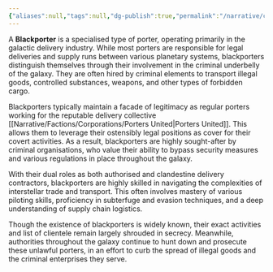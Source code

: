 ```yaml
---
{"aliases":null,"tags":null,"dg-publish":true,"permalink":"/narrative/concepts/society/blackporter/","dgPassFrontmatter":true}
---
```


A **Blackporter** is a specialised type of porter, operating primarily in the galactic delivery industry. While most porters are responsible for legal deliveries and supply runs between various planetary systems, blackporters distinguish themselves through their involvement in the criminal underbelly of the galaxy. They are often hired by criminal elements to transport illegal goods, controlled substances, weapons, and other types of forbidden cargo.

Blackporters typically maintain a facade of legitimacy as regular porters working for the reputable delivery collective [[Narrative/Factions/Corporations/Porters United\|Porters United]]. This allows them to leverage their ostensibly legal positions as cover for their covert activities. As a result, blackporters are highly sought-after by criminal organisations, who value their ability to bypass security measures and various regulations in place throughout the galaxy.

With their dual roles as both authorised and clandestine delivery contractors, blackporters are highly skilled in navigating the complexities of interstellar trade and transport. This often involves mastery of various piloting skills, proficiency in subterfuge and evasion techniques, and a deep understanding of supply chain logistics.

Though the existence of blackporters is widely known, their exact activities and list of clientele remain largely shrouded in secrecy. Meanwhile, authorities throughout the galaxy continue to hunt down and prosecute these unlawful porters, in an effort to curb the spread of illegal goods and the criminal enterprises they serve.